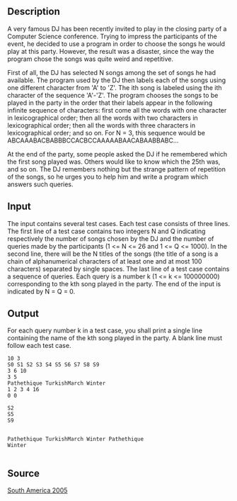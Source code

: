 <h2>Description</h2><p>A very famous DJ has been recently invited to play in the closing party of a Computer Science conference. Trying to impress the participants of the event, he decided to use a program in order to choose the songs he would play at this party. However, the result was a disaster, since the way the program chose the songs was quite weird and repetitive.
</p>
First of all, the DJ has selected N songs among the set of songs he had available. The program used by the DJ then labels each of the songs using one different character from 'A' to 'Z'. The ith song is labeled using the ith character of the sequence 'A'-'Z'. The program chooses the songs to be played in the party in the order that their labels appear in the following infinite sequence of characters: first come all the words with one character in lexicographical order; then all the words with two characters in lexicographical order; then all the words with three characters in lexicographical order; and so on. For N = 3, this sequence would be ABCAAABACBABBBCCACBCCAAAAABAACABAABBABC...

At the end of the party, some people asked the DJ if he remembered which the first song played was. Others would like to know which the 25th was, and so on. The DJ remembers nothing but the strange pattern of repetition of the songs, so he urges you to help him and write a program which answers such queries.
<h2>Input</h2><p>The input contains several test cases. Each test case consists of three lines. The first line of a test case contains two integers N and Q indicating respectively the number of songs chosen by the DJ and the number of queries made by the participants (1 &lt;= N &lt;= 26 and 1 &lt;= Q &lt;= 1000). In the second line, there will be the N titles of the songs (the title of a song is a chain of alphanumerical characters of at least one and at most 100 characters) separated by single spaces. The last line of a test case contains a sequence of queries. Each query is a number k (1 &lt;= k &lt;= 100000000) corresponding to the kth song played in the party. The end of the input is indicated by N = Q = 0.</p><h2>Output</h2><p>For each query number k in a test case, you shall print a single line containing the name of the kth song played in the party. A blank line must follow each test case.</p><pre><code class="language-input1">10 3
S0 S1 S2 S3 S4 S5 S6 S7 S8 S9
3 6 10
3 5
Pathethique TurkishMarch Winter
1 2 3 4 16
0 0</code></pre><pre><code class="language-output1">S2
S5
S9

Pathethique
TurkishMarch
Winter
Pathethique
Winter</code></pre><h2>Source</h2><a href="searchproblem?field=source&amp;key=South+America+2005">South America 2005</a>
